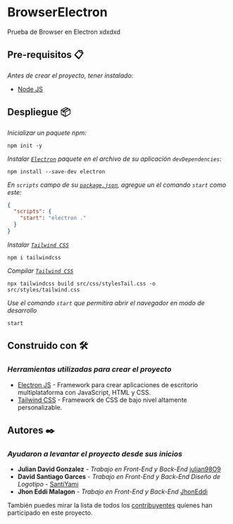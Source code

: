 # BrowserElectron

Prueba de Browser en Electron xdxdxd

## Pre-requisitos 📋

_Antes de crear el proyecto, tener instalado:_

- [Node JS](https://nodejs.org)

## Despliegue 📦

_Inicializar un paquete npm:_

```shell
npm init -y
```

_Instalar [`Electron`](https://www.electronjs.org/) paquete en el archivo de su aplicación `devDependencies`:_

```shell
npm install --save-dev electron
```

_En `scripts` campo de su [`package.json`](package.json), agregue un el comando `start` como este:_

```Json
{
  "scripts": {
    "start": "electron ."
  }
}
```

_Instalar [`Tailwind CSS`](https://tailwindcss.com/)_

```shell
npm i tailwindcss
```

_Compilar [`Tailwind CSS`](https://tailwindcss.com/)_

```shell
npx tailwindcss build src/css/stylesTail.css -o src/styles/tailwind.css
```

_Use el comando `start` que permitira abrir el navegador en modo de desarrollo_

```shell
start
```

## Construido con 🛠️

### _Herramientas utilizadas para crear el proyecto_

- [Electron JS](https://www.electronjs.org/) - Framework para crear aplicaciones de escritorio multiplataforma con JavaScript, HTML y CSS.
- [Tailwind CSS](https://tailwindcss.com/) - Framework de CSS de bajo nivel altamente personalizable.

## Autores ✒️

### _Ayudaron a levantar el proyecto desde sus inicios_

- **Julian David Gonzalez** - *Trabajo en Front-End y Back-End* [julian98O9](https://github.com/julian9809)
- **David Santiago Garces** - *Trabajo en Front-End y Back-End* *Diseño de Logotipo* - [SantiYami](https://github.com/SantiYami)
- **Jhon Eddi Malagon** - *Trabajo en Front-End y Back-End* [JhonEddi](https://github.com/JhonEddi)

También puedes mirar la lista de todos los [contribuyentes](https://github.com/SantiYami/BrowserElectron/contributors) quíenes han participado en este proyecto.
